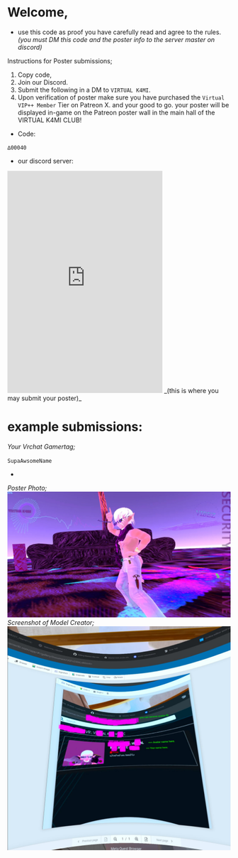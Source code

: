 

# Welcome,

- use this code as proof you have carefully read and agree to the rules. 
  _(you must DM this code and the poster info to the server master on discord)_



Instructions for Poster submissions;
1. Copy code,
2. Join our Discord.
3. Submit the following in a DM to `VIRTUAL K4MI`.
4. Upon verification of poster make sure you have purchased the `Virtual VIP++ Member` Tier on Patreon
  X. and your good to go. your poster will be displayed in-game on the Patreon poster wall in the main hall of the VIRTUAL K4MI CLUB!
  
- Code: 
```
∆00040
```



- our discord server:
<iframe src="https://discord.com/widget?id=991642125135532093&theme=dark" width="350" height="500" allowtransparency="true" frameborder="0" sandbox="allow-popups allow-popups-to-escape-sandbox allow-same-origin allow-scripts"></iframe>
_(this is where you may submit your poster)_





# example submissions:

_Your Vrchat Gamertag;_


`SupaAwsomeName`

- 

_Poster Photo;_
![image](https://raw.githubusercontent.com/VIRTUAL-K4MI-CLUB/Master/gh-pages/274068227_704191123909429_5075561750844527944_n.jpg)
_Screenshot of Model Creator;_
![image](https://raw.githubusercontent.com/VIRTUAL-K4MI-CLUB/Master/gh-pages/com.oculus.shellenv-20220701-200145.jpg)
